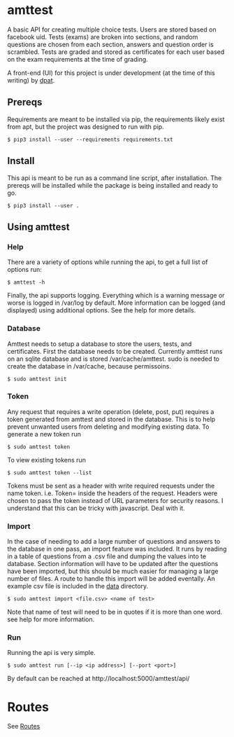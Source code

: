 # amttest

A basic API for creating multiple choice tests.  Users are stored based on
facebook uid.  Tests (exams) are broken into sections, and random questions are
chosen from each section, answers and question order is scrambled.  Tests are
graded and stored as certificates for each user based on the exam requirements
at the time of grading.

A front-end (UI) for this project is under development (at the time of this
writing) by [dpat](https://github.com/dpat).

## Prereqs

Requirements are meant to be installed via pip, the requirements likely exist
from apt, but the project was designed to run with pip.
```
$ pip3 install --user --requirements requirements.txt
```

## Install

This api is meant to be run as a command line script, after installation.  The
prereqs will be installed while the package is being installed and ready to go.
```
$ pip3 install --user .
```

## Using amttest
### Help
There are a variety of options while running the api, to get a full list of
options run:

```
$ amttest -h
```
Finally, the api supports logging.  Everything which is a warning message or
worse is logged in /var/log by default.  More information can be logged (and
displayed) using additional options.  See the help for more details.

### Database
Amttest needs to setup a database to store the users, tests, and certificates.
First the database needs to be created.  Currently amttest runs on an sqlite
database and is stored /var/cache/amttest.
sudo is needed to create the database in /var/cache, because permissoins.
```
$ sudo amttest init
```

### Token
Any request that requires a write operation (delete, post, put) requires a
token generated from amttest and stored in the database.  This is to help
prevent unwanted users from deleting and modifying existing data.  To generate
a new token run
```
$ sudo amttest token
```
To view existing tokens run
```
$ sudo amttest token --list
```
Tokens must be sent as a header with write required requests under the name
token.  i.e. Token=<string of characters> inside the headers of the request.
Headers were chosen to pass the token instead of URL parameters for security
reasons.  I understand that this can be tricky with javascript.  Deal with it.

### Import
In the case of needing to add a large number of questions and answers to the
database in one pass, an import feature was included.  It runs by reading in a
table of questions from a .csv file and dumping the values into te database.
Section information will have to be updated after the questions have been
imported, but this should be much easier for managing a large number of files.
A route to handle this import will be added eventally.  An example csv file is
included in the [data](.data.) directory.
```
$ sudo amttest import <file.csv> <name of test>
```
Note that name of test will need to be in quotes if it is more than one word.
see help for more information.

### Run
Running the api is very simple.
```
$ sudo amttest run [--ip <ip address>] [--port <port>]
```
By default can be reached at http://localhost:5000/amttest/api/<route>

# Routes
See [Routes](./amttest/routes/README.md)